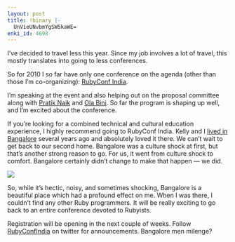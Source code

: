 ```yaml
---
layout: post
title: !binary |-
  UnVieUNvbmYgSW5kaWE=
enki_id: 4698
---
```


I’ve decided to travel less this year. Since my job involves a lot of
travel, this mostly translates into going to less conferences.

So for 2010 I so far have only one conference on the agenda (other than
those I’m co-organizing): [RubyConf India](http://rubyconfindia.org/).

I’m speaking at the event and also helping out on the proposal committee
along with [Pratik Naik](http://m.onkey.org/) and [Ola
Bini](http://olabini.com/blog/). So far the program is shaping up well,
and I’m excited about the conference.

If you’re looking for a combined technical and cultural education
experience, I highly recommend going to RubyConf India. Kelly and I
[lived in
Bangalore](http://chadfowler.com/2009/8/2/how-learning-a-second-language-changed-my-life)
several years ago and absolutely loved it there. We can’t wait to get
back to our second home. Bangalore was a culture shock at first, but
that’s another strong reason to go. For us, it went from culture shock
to comfort. Bangalore certainly didn’t change to make that happen — we
did.

![](http://rubyconfindia.org/stock/rubyconf-badges/RubyConf2010/270X185_speaking.jpg)

So, while it’s hectic, noisy, and sometimes shocking, Bangalore is a
beautiful place which had a profound effect on me. When I was there, I
couldn’t find any other Ruby programmers. It will be really exciting to
go back to an entire conference devoted to Rubyists.

Registration will be opening in the next couple of weeks. Follow
[RubyConfIndia](http://twitter.com/rubyconfindia) on twitter for
announcements. Bangalore men milenge?
